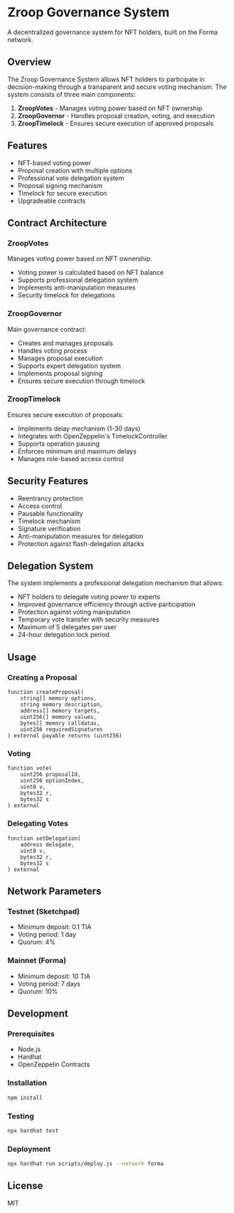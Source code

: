 # Zroop Governance System

A decentralized governance system for NFT holders, built on the Forma network.

## Overview

The Zroop Governance System allows NFT holders to participate in decision-making through a transparent and secure voting mechanism. The system consists of three main components:

1. **ZroopVotes** - Manages voting power based on NFT ownership
2. **ZroopGovernor** - Handles proposal creation, voting, and execution
3. **ZroopTimelock** - Ensures secure execution of approved proposals

## Features

- NFT-based voting power
- Proposal creation with multiple options
- Professional vote delegation system
- Proposal signing mechanism
- Timelock for secure execution
- Upgradeable contracts

## Contract Architecture

### ZroopVotes

Manages voting power based on NFT ownership:
- Voting power is calculated based on NFT balance
- Supports professional delegation system
- Implements anti-manipulation measures
- Security timelock for delegations

### ZroopGovernor

Main governance contract:
- Creates and manages proposals
- Handles voting process
- Manages proposal execution
- Supports expert delegation system
- Implements proposal signing
- Ensures secure execution through timelock

### ZroopTimelock

Ensures secure execution of proposals:
- Implements delay mechanism (1-30 days)
- Integrates with OpenZeppelin's TimelockController
- Supports operation pausing
- Enforces minimum and maximum delays
- Manages role-based access control

## Security Features

- Reentrancy protection
- Access control
- Pausable functionality
- Timelock mechanism
- Signature verification
- Anti-manipulation measures for delegation
- Protection against flash-delegation attacks

## Delegation System

The system implements a professional delegation mechanism that allows:
- NFT holders to delegate voting power to experts
- Improved governance efficiency through active participation
- Protection against voting manipulation
- Temporary vote transfer with security measures
- Maximum of 5 delegates per user
- 24-hour delegation lock period

## Usage

### Creating a Proposal

```solidity
function createProposal(
    string[] memory options,
    string memory description,
    address[] memory targets,
    uint256[] memory values,
    bytes[] memory calldatas,
    uint256 requiredSignatures
) external payable returns (uint256)
```

### Voting

```solidity
function vote(
    uint256 proposalId,
    uint256 optionIndex,
    uint8 v,
    bytes32 r,
    bytes32 s
) external
```

### Delegating Votes

```solidity
function setDelegation(
    address delegate,
    uint8 v,
    bytes32 r,
    bytes32 s
) external
```

## Network Parameters

### Testnet (Sketchpad)
- Minimum deposit: 0.1 TIA
- Voting period: 1 day
- Quorum: 4%

### Mainnet (Forma)
- Minimum deposit: 10 TIA
- Voting period: 7 days
- Quorum: 10%

## Development

### Prerequisites
- Node.js
- Hardhat
- OpenZeppelin Contracts

### Installation
```bash
npm install
```

### Testing
```bash
npx hardhat test
```

### Deployment
```bash
npx hardhat run scripts/deploy.js --network forma
```

## License

MIT 